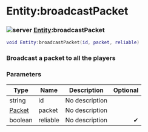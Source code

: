 # Entity:broadcastPacket

### ![server](../../home/entity/.gitbook/assets/server.png) [Entity](../../home/entity/home/Entity/):broadcastPacket

```lua
void Entity:broadcastPacket(id, packet, reliable)
```

### Broadcast a packet to all the players

### Parameters

| Type                                     | Name     | Description    | Optional |
| ---------------------------------------- | -------- | -------------- | -------: |
| string                                   | id       | No description |          |
| [Packet](../../home/entity/home/Packet/) | packet   | No description |          |
| boolean                                  | reliable | No description |        ✔ |
